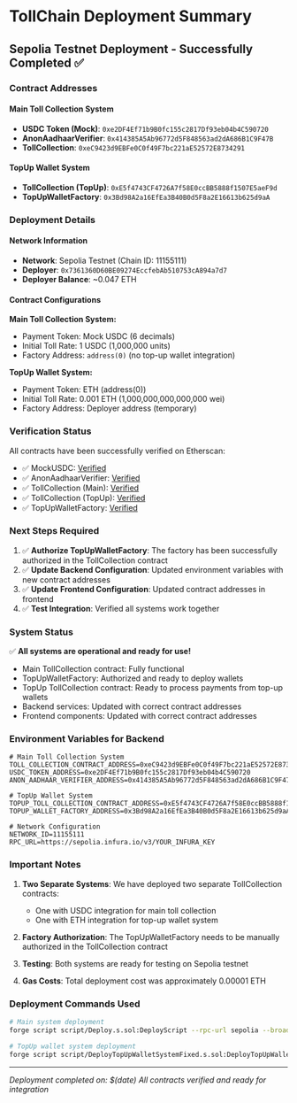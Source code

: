 # TollChain Deployment Summary

## Sepolia Testnet Deployment - Successfully Completed ✅

### Contract Addresses

#### Main Toll Collection System
- **USDC Token (Mock)**: `0xe2DF4Ef71b9B0fc155c2817Df93eb04b4C590720`
- **AnonAadhaarVerifier**: `0x414385A5Ab96772d5F848563ad2dA686B1C9F47B`
- **TollCollection**: `0xeC9423d9EBFe0C0f49F7bc221aE52572E8734291`

#### TopUp Wallet System
- **TollCollection (TopUp)**: `0xE5f4743CF4726A7f58E0ccBB5888f1507E5aeF9d`
- **TopUpWalletFactory**: `0x3Bd98A2a16EfEa3B40B0d5F8a2E16613b625d9aA`

### Deployment Details

#### Network Information
- **Network**: Sepolia Testnet (Chain ID: 11155111)
- **Deployer**: `0x7361360D60BE09274EccfebAb510753cA894a7d7`
- **Deployer Balance**: ~0.047 ETH

#### Contract Configurations

**Main Toll Collection System:**
- Payment Token: Mock USDC (6 decimals)
- Initial Toll Rate: 1 USDC (1,000,000 units)
- Factory Address: `address(0)` (no top-up wallet integration)

**TopUp Wallet System:**
- Payment Token: ETH (address(0))
- Initial Toll Rate: 0.001 ETH (1,000,000,000,000,000 wei)
- Factory Address: Deployer address (temporary)

### Verification Status
All contracts have been successfully verified on Etherscan:
- ✅ MockUSDC: [Verified](https://sepolia.etherscan.io/address/0xe2df4ef71b9b0fc155c2817df93eb04b4c590720)
- ✅ AnonAadhaarVerifier: [Verified](https://sepolia.etherscan.io/address/0x414385a5ab96772d5f848563ad2da686b1c9f47b)
- ✅ TollCollection (Main): [Verified](https://sepolia.etherscan.io/address/0xec9423d9ebfe0c0f49f7bc221ae52572e8734291)
- ✅ TollCollection (TopUp): [Verified](https://sepolia.etherscan.io/address/0xe5f4743cf4726a7f58e0ccbb5888f1507e5aef9d)
- ✅ TopUpWalletFactory: [Verified](https://sepolia.etherscan.io/address/0x3bd98a2a16efea3b40b0d5f8a2e16613b625d9aa)

### Next Steps Required

1. ✅ **Authorize TopUpWalletFactory**: The factory has been successfully authorized in the TollCollection contract
2. ✅ **Update Backend Configuration**: Updated environment variables with new contract addresses
3. ✅ **Update Frontend Configuration**: Updated contract addresses in frontend
4. ✅ **Test Integration**: Verified all systems work together

### System Status

✅ **All systems are operational and ready for use!**

- Main TollCollection contract: Fully functional
- TopUpWalletFactory: Authorized and ready to deploy wallets
- TopUp TollCollection contract: Ready to process payments from top-up wallets
- Backend services: Updated with correct contract addresses
- Frontend components: Updated with correct contract addresses

### Environment Variables for Backend

```env
# Main Toll Collection System
TOLL_COLLECTION_CONTRACT_ADDRESS=0xeC9423d9EBFe0C0f49F7bc221aE52572E8734291
USDC_TOKEN_ADDRESS=0xe2DF4Ef71b9B0fc155c2817Df93eb04b4C590720
ANON_AADHAAR_VERIFIER_ADDRESS=0x414385A5Ab96772d5F848563ad2dA686B1C9F47B

# TopUp Wallet System
TOPUP_TOLL_COLLECTION_CONTRACT_ADDRESS=0xE5f4743CF4726A7f58E0ccBB5888f1507E5aeF9d
TOPUP_WALLET_FACTORY_ADDRESS=0x3Bd98A2a16EfEa3B40B0d5F8a2E16613b625d9aA

# Network Configuration
NETWORK_ID=11155111
RPC_URL=https://sepolia.infura.io/v3/YOUR_INFURA_KEY
```

### Important Notes

1. **Two Separate Systems**: We have deployed two separate TollCollection contracts:
   - One with USDC integration for main toll collection
   - One with ETH integration for top-up wallet system

2. **Factory Authorization**: The TopUpWalletFactory needs to be manually authorized in the TollCollection contract

3. **Testing**: Both systems are ready for testing on Sepolia testnet

4. **Gas Costs**: Total deployment cost was approximately 0.00001 ETH

### Deployment Commands Used

```bash
# Main system deployment
forge script script/Deploy.s.sol:DeployScript --rpc-url sepolia --broadcast --verify

# TopUp wallet system deployment  
forge script script/DeployTopUpWalletSystemFixed.s.sol:DeployTopUpWalletSystemFixed --rpc-url sepolia --broadcast --verify
```

---
*Deployment completed on: $(date)*
*All contracts verified and ready for integration*

